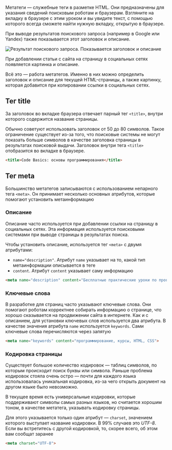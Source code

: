 
Метатеги — служебные теги в разметке HTML. Они предназначены для указания сведений поисковым роботам и браузерам. Взгляните на вкладку в браузере с этим уроком и вы увидите текст, с помощью которого всегда сможете найти нужную вкладку, открытую в браузере.

При выводе результатов поискового запроса (например в Google или Yandex) также показывается этот заголовок и описание.

![Результат поискового запроса. Показывается заголовок и описание](https://i.imgur.com/EuyLx3m.png)

При добавлении статьи с сайта на страницу в социальных сетях появляется картинка и описание.

Всё это — работа метатегов. Именно в них можно определить заголовок и описание для текущей HTML-страницы, а также картинку, которая добавится при копировании ссылки в социальных сетях.

## Тег title

За заголовок во вкладке браузера отвечает парный тег `<title>`, внутри которого содержится название страницы.

Обычно советуют использовать заголовок от 50 до 80 символов. Такое ограничение существует из-за того, что поисковые системы не могут показать больше символов в качестве заголовка страницы в результатах поисковой выдачи. Заголовок внутри тега `<title>` отобразится во вкладке в браузере.

```html
<title>Code Basics: основы программирования</title>
```

## Тег meta

Большинство метатегов записываются с использованием непарного тега `<meta>`. Он принимает несколько основных атрибутов, которые помогают установить метаинформацию

### Описание

Описание часто используется при добавлении ссылки на страницу в социальных сетях. Эта информация используется поисковыми системами при выводе страницы в результатах поиска.

Чтобы установить описание, используется тег `<meta>` с двумя атрибутами:

* `name="description"`. Атрибут `name` указывает на то, какой тип метаинформации описывается в теге
* `content`. Атрибут `content` указывает саму информацию

```html
<meta name="description" content="Бесплатные практические уроки по программированию для тех, кто начинает с нуля.">
```

### Ключевые слова

В разработке для страниц часто указывают ключевые слова. Они помогают роботам корректнее собирать информацию о странице, что хорошо сказывается на продвижении сайта в интернете. Как и с описанием, для установки ключевых слов используется два атрибута. В качестве значения атрибута `name` используется `keywords`. Сами ключевые слова перечисляются через запятую

```html
<meta name="keywords" content="программирование, курсы, HTML, CSS">
```

### Кодировка страницы

Существует большое количество кодировок — таблиц символов, по которым происходит поиск буквы или символа. Раньше проблема кодировок стояла очень остро — почти для каждого языка использовалась уникальная кодировка, из-за чего открыть документ на другом языке было невозможно.

В текущее время есть универсальные кодировки, которые поддерживают символы самых разных языков, но считается хорошим тоном, в качестве метатега, указывать кодировку страницы.

Для этого указывается только один атрибут — `charset`, значением которого выступает название кодировки. В 99% случаев это _UTF-8_. Если вы встретитесь с другой кодировкой, то, скорее всего, об этом вам сообщат заранее

```html
<meta charset="UTF-8">
```
